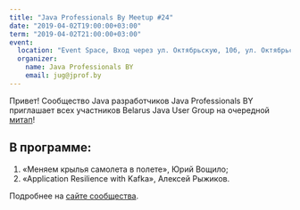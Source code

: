 ```yaml
---
title: "Java Professionals By Meetup #24"
date: "2019-04-02T19:00:00+03:00"
term: "2019-04-02T21:00:00+03:00"
event:
  location: "Event Space, Вход через ул. Октябрьскую, 10б, ул. Октябрьская 16А, Минск, Беларусь"
  organizer:
    name: Java Professionals BY
    email: jug@jprof.by
---
```


Привет! Сообщество Java разработчиков Java Professionals BY приглашает всех участников Belarus Java User Group на очередной [митап](https://jprof.by/post/anons-meetup-24/)!

## В программе:

1. «Меняем крылья самолета в полете», Юрий Вощило;
1. «Application Resilience with Kafka», Алексей Рыжиков.

Подробнее на [сайте сообщества](https://jprof.by/post/anons-meetup-24/).
